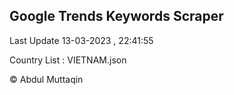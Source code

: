 

## Google Trends Keywords Scraper 
 
Last Update 13-03-2023 , 22:41:55

Country List :
VIETNAM.json



© Abdul Muttaqin 
